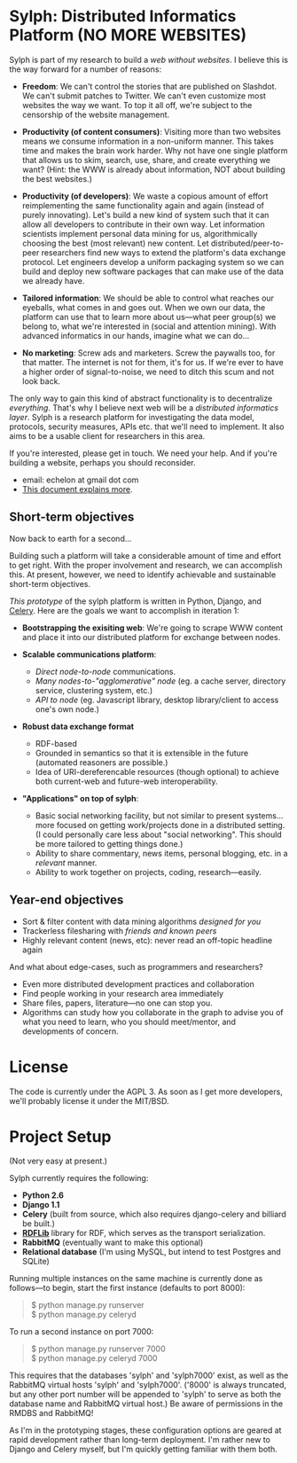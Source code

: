 Sylph: Distributed Informatics Platform (NO MORE WEBSITES)
==========================================================
Sylph is part of my research to build a _web without websites_. I believe this is the way forward for a number of reasons:

* **Freedom**: We can't control the stories that are published on Slashdot. We can't submit patches to Twitter. We can't even customize most websites the way we want. To top it all off, we're subject to the censorship of the website management. 

* **Productivity (of content consumers)**: Visiting more than two websites means we consume information in a non-uniform manner. This takes time and makes the brain work harder. Why not have one single platform that allows us to skim, search, use, share, and create everything we want? (Hint: the WWW is already about information, NOT about building the best websites.)

* **Productivity (of developers)**: We waste a copious amount of effort reimplementing the same functionality again and again (instead of purely innovating). Let's build a new kind of system such that it can allow all developers to contribute in their own way. Let information scientists implement personal data mining for us, algorithmically choosing the best (most relevant) new content. Let distributed/peer-to-peer researchers find new ways to extend the platform's data exchange protocol. Let engineers develop a uniform packaging system so we can build and deploy new software packages that can make use of the data we already have.

* **Tailored information**: We should be able to control what reaches our eyeballs, what comes in and goes out. When we own our data, the platform can use that to learn more about us&mdash;what peer group(s) we belong to, what we're interested in (social and attention mining). With advanced informatics in our hands, imagine what we can do...

* **No marketing**: Screw ads and marketers. Screw the paywalls too, for that matter. The internet is not for them, it's for us. If we're ever to have a higher order of signal-to-noise, we need to ditch this scum and not look back.

The only way to gain this kind of abstract functionality is to decentralize _everything_. That's why I believe next web will be a _distributed informatics layer_. Sylph is a research platform for investigating the data model, protocols, security measures, APIs etc. that we'll need to implement. It also aims to be a usable client for researchers in this area.

If you're interested, please get in touch. We need your help. And if you're building a website, perhaps you should reconsider. 

* email: echelon at gmail dot com
* [This document explains more](http://possibilistic.org/docs/sylph/).

Short-term objectives
---------------------
Now back to earth for a second... 

Building such a platform will take a considerable amount of time and effort to get right. With the proper involvement and research, we can accomplish this. At present, however, we need to identify achievable and sustainable short-term objectives. 

_This prototype_ of the sylph platform is written in Python, Django, and [Celery](http://github.com/ask/celery). Here are the goals we want to accomplish in iteration 1:

* **Bootstrapping the exisiting web**: We're going to scrape WWW content and place it into our distributed platform for exchange between nodes.

* **Scalable communications platform**:
	* *Direct node-to-node* communications. 
	* *Many nodes-to-"agglomerative" node* (eg. a cache server, directory service, clustering system, etc.)
	* *API to node* (eg. Javascript library, desktop library/client to access one's own node.)

* **Robust data exchange format**
	* RDF-based
	* Grounded in semantics so that it is extensible in the future (automated reasoners are possible.)
	* Idea of URI-dereferencable resources (though optional) to achieve both current-web and future-web interoperability. 

* **"Applications" on top of sylph**:
	* Basic social networking facility, but not similar to present systems... more focused on getting work/projects done in a distributed setting. (I could personally care less about "social networking". This should be more tailored to getting things done.)
	* Ability to share commentary, news items, personal blogging, etc. in a _relevant_ manner.
	* Ability to work together on projects, coding, research&mdash;easily. 

Year-end objectives
-------------------
* Sort & filter content with data mining algorithms _designed for you_
* Trackerless filesharing with _friends and known peers_
* Highly relevant content (news, etc): never read an off-topic headline again

And what about edge-cases, such as programmers and researchers?

* Even more distributed development practices and collaboration
* Find people working in your research area immediately
* Share files, papers, literature&mdash;no one can stop you.
* Algorithms can study how you collaborate in the graph to advise you of what you need to learn, who you should meet/mentor, and developments of concern. 

License
=======
The code is currently under the AGPL 3. As soon as I get more developers, we'll probably license it under the MIT/BSD. 

Project Setup
=============

(Not very easy at present.)

Sylph currently requires the following:

* **Python 2.6**
* **Django 1.1**
* **Celery** (built from source, which also requires django-celery and billiard 
  be built.)
* [**RDFLib**](http://www.rdflib.net/) library for RDF, which serves as the 
  transport serialization.
* **RabbitMQ** (eventually want to make this optional)
* **Relational database** (I'm using MySQL, but intend to test Postgres and 
  SQLite)

Running multiple instances on the same machine is currently done as 
follows&mdash;to begin, start the first instance (defaults to port 8000):

> $ python manage.py runserver  
> $ python manage.py celeryd

To run a second instance on port 7000:

> $ python manage.py runserver 7000  
> $ python manage.py celeryd 7000

This requires that the databases 'sylph' and 'sylph7000' exist, as well as the
RabbitMQ virtual hosts 'sylph' and 'sylph7000'. ('8000' is always truncated, 
but any other port number will be appended to 'sylph' to serve as both the 
database name and RabbitMQ virtual host.) Be aware of permissions in the RMDBS 
and RabbitMQ!

As I'm in the prototyping stages, these configuration options are geared at
rapid development rather than long-term deployment. I'm rather new to Django 
and Celery myself, but I'm quickly getting familiar with them both. 


